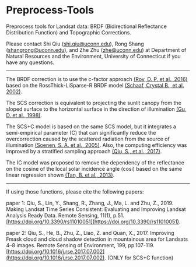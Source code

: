 # Preprocess-Tools
Preprocess tools for Landsat data: BRDF (Bidirectional Reflectance Distribution Function) and Topographic Corrections.

Please contact Shi Qiu (shi.qiu@uconn.edu), Rong Shang (shangrong@uconn.edu), and Zhe Zhu (zhe@uconn.edu) at Department of Natural Resources and the Environment, University of Connecticut if you have any questions.

------------

The BRDF correction is to use the c-factor approach [(Roy, D. P. et al., 2016)](https://doi.org/10.1016/j.rse.2016.01.023) based on the RossThick-LiSparse-R BRDF model [(Schaaf, Crystal B., et al. 2002)](https://doi.org/10.1016/S0034-4257(02)00091-3).

The SCS correction is equivalent to projecting the sunlit canopy from the sloped surface to the horizontal surface in the direction of illumination [(Gu, D. et al., 1998)](https://doi.org/10.1016/S0034-4257(97)00177-6).

The SCS+C model is based on the same SCS model, but it integrates a semi-empirical parameter (C) that can significantly reduce the overcorrection caused by the scattered radiation from the source of illumination [(Soenen, S. A. et al., 2005)](https://10.1109/TGRS.2005.852480). Also, the computing efficiency was improved by a  stratified sampling approach [(Qiu, S., et al., 2017)](https://doi.org/10.1016/j.rse.2017.07.002).

The IC model was proposed to remove the dependency of the reflectance on the cosine of the local solar incidence angle (cosi) based on the same linear regression shown [(Tan, B. et al., 2013)](https://doi.org/10.1016/j.rse.2013.05.013).

-------------
If using those functions, please cite the following papers:

paper 1: Qiu, S., Lin, Y., Shang, R., Zhang, J., Ma, L. and Zhu, Z., 2019. Making Landsat Time Series Consistent: Evaluating and Improving Landsat Analysis Ready Data. Remote Sensing, 11(1), p.51.[https://doi.org/10.3390/rs11010051](https://doi.org/10.3390/rs11010051).

paper 2: Qiu, S., He, B., Zhu, Z., Liao, Z. and Quan, X., 2017. Improving Fmask cloud and cloud shadow detection in mountainous area for Landsats 4–8 images. Remote Sensing of Environment, 199, pp.107-119. [https://doi.org/10.1016/j.rse.2017.07.002](https://doi.org/10.1016/j.rse.2017.07.002). (ONLY for SCS+C function)
